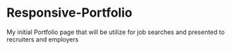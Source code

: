 # Responsive-Portfolio
My initial Portfolio page that will be utilize for job searches and presented to recruiters and employers
